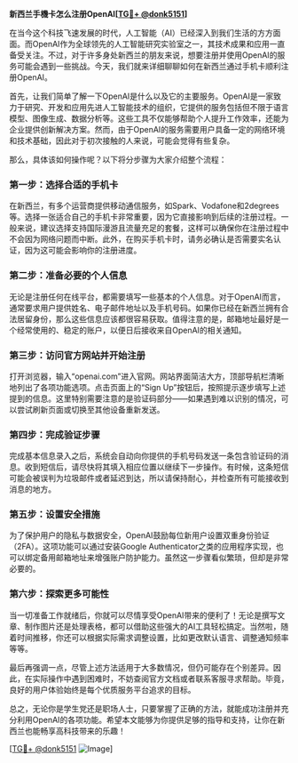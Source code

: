 **新西兰手機卡怎么注册OpenAI[[TG💪+ @donk5151](https://t.me/s/donk5151)]**

在当今这个科技飞速发展的时代，人工智能（AI）已经深入到我们生活的方方面面。而OpenAI作为全球领先的人工智能研究实验室之一，其技术成果和应用一直备受关注。不过，对于许多身处新西兰的朋友来说，想要注册并使用OpenAI的服务可能会遇到一些挑战。今天，我们就来详细聊聊如何在新西兰通过手机卡顺利注册OpenAI。

首先，让我们简单了解一下OpenAI是什么以及它的主要服务。OpenAI是一家致力于研究、开发和应用先进人工智能技术的组织，它提供的服务包括但不限于语言模型、图像生成、数据分析等。这些工具不仅能够帮助个人提升工作效率，还能为企业提供创新解决方案。然而，由于OpenAI的服务需要用户具备一定的网络环境和技术基础，因此对于初次接触的人来说，可能会觉得有些复杂。

那么，具体该如何操作呢？以下将分步骤为大家介绍整个流程：

### **第一步：选择合适的手机卡**
在新西兰，有多个运营商提供移动通信服务，如Spark、Vodafone和2degrees等。选择一张适合自己的手机卡非常重要，因为它直接影响到后续的注册过程。一般来说，建议选择支持国际漫游且流量充足的套餐，这样可以确保你在注册过程中不会因为网络问题而中断。此外，在购买手机卡时，请务必确认是否需要实名认证，因为这可能会影响你的注册进度。

### **第二步：准备必要的个人信息**
无论是注册任何在线平台，都需要填写一些基本的个人信息。对于OpenAI而言，通常要求用户提供姓名、电子邮件地址以及手机号码。如果你已经在新西兰拥有合法居留身份，那么这些信息应该都很容易获取。值得注意的是，邮箱地址最好是一个经常使用的、稳定的账户，以便日后接收来自OpenAI的相关通知。

### **第三步：访问官方网站并开始注册**
打开浏览器，输入“openai.com”进入官网。网站界面简洁大方，顶部导航栏清晰地列出了各项功能选项。点击页面上的“Sign Up”按钮后，按照提示逐步填写上述提到的信息。这里特别需要注意的是验证码部分——如果遇到难以识别的情况，可以尝试刷新页面或切换至其他设备重新发送。

### **第四步：完成验证步骤**
完成基本信息录入之后，系统会自动向你提供的手机号码发送一条包含验证码的消息。收到短信后，请尽快将其填入相应位置以继续下一步操作。有时候，这条短信可能会被误判为垃圾邮件或者延迟到达，所以请保持耐心，并检查所有可能接收到消息的地方。

### **第五步：设置安全措施**
为了保护用户的隐私与数据安全，OpenAI鼓励每位新用户设置双重身份验证（2FA）。这项功能可以通过安装Google Authenticator之类的应用程序实现，也可以绑定备用邮箱地址来增强账户防护能力。虽然这一步骤看似繁琐，但却是非常必要的。

### **第六步：探索更多可能性**
当一切准备工作就绪后，你就可以尽情享受OpenAI带来的便利了！无论是撰写文章、制作图片还是处理表格，都可以借助这些强大的AI工具轻松搞定。当然啦，随着时间推移，你还可以根据实际需求调整设置，比如更改默认语言、调整通知频率等等。

最后再强调一点，尽管上述方法适用于大多数情况，但仍可能存在个别差异。因此，在实际操作中遇到困难时，不妨查阅官方文档或者联系客服寻求帮助。毕竟，良好的用户体验始终是每个优质服务平台追求的目标。

总之，无论你是学生党还是职场人士，只要掌握了正确的方法，就能成功注册并充分利用OpenAI的各项功能。希望本文能够为你提供足够的指导和支持，让你在新西兰也能畅享高科技带来的乐趣！

[[TG💪+ @donk5151](https://t.me/s/donk5151) ![Image](https://i.postimg.cc/rwNCRYN7/Snipaste-2025-04-30-17-27-05.png)]